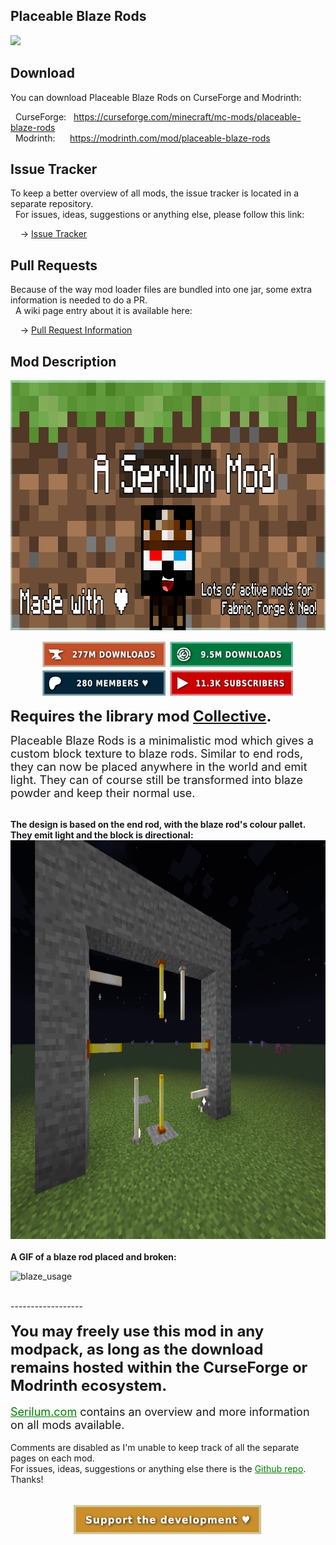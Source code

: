 <h2>Placeable Blaze Rods</h2>
<p><a href="https://github.com/Serilum/Placeable-Blaze-Rods"><img src="https://serilum.com/assets/data/logo/placeable-blaze-rods.png"></a></p><h2>Download</h2>
<p>You can download Placeable Blaze Rods on CurseForge and Modrinth:</p><p>&nbsp;&nbsp;CurseForge: &nbsp;&nbsp;<a href="https://curseforge.com/minecraft/mc-mods/placeable-blaze-rods">https://curseforge.com/minecraft/mc-mods/placeable-blaze-rods</a><br>&nbsp;&nbsp;Modrinth: &nbsp;&nbsp;&nbsp;&nbsp;&nbsp;<a href="https://modrinth.com/mod/placeable-blaze-rods">https://modrinth.com/mod/placeable-blaze-rods</a></p>
<h2>Issue Tracker</h2>
<p>To keep a better overview of all mods, the issue tracker is located in a separate repository.<br>&nbsp;&nbsp;For issues, ideas, suggestions or anything else, please follow this link:</p>
<p>&nbsp;&nbsp;&nbsp;&nbsp;-> <a href="https://serilum.com/url/issue-tracker">Issue Tracker</a></p>
<h2>Pull Requests</h2>
<p>Because of the way mod loader files are bundled into one jar, some extra information is needed to do a PR.<br>&nbsp;&nbsp;A wiki page entry about it is available here:</p>
<p>&nbsp;&nbsp;&nbsp;&nbsp;-> <a href="https://serilum.com/url/pull-requests">Pull Request Information</a></p>
<h2>Mod Description</h2>
<p style="text-align:center"><a href="https://serilum.com/" rel="nofollow"><img src="https://github.com/Serilum/.cdn/raw/main/description/header/header.png" alt="" width="838" height="400"></a></p>
<p style="text-align:center"><a href="https://curseforge.com/members/serilum/projects" rel="nofollow"><img src="https://raw.githubusercontent.com/Serilum/.data-workflow/main/badges/svg/curseforge.svg" width="200"></a> <a href="https://modrinth.com/user/Serilum" rel="nofollow"><img src="https://raw.githubusercontent.com/Serilum/.data-workflow/main/badges/svg/modrinth.svg" width="200"></a> <a href="https://patreon.com/serilum" rel="nofollow"><img src="https://raw.githubusercontent.com/Serilum/.data-workflow/main/badges/svg/patreon.svg" width="200"></a> <a href="https://youtube.com/@serilum" rel="nofollow"><img src="https://raw.githubusercontent.com/Serilum/.data-workflow/main/badges/svg/youtube.svg" width="200"></a></p>
<p><strong><span style="font-size:24px">Requires the library mod&nbsp;<a style="font-size:24px" href="https://curseforge.com/minecraft/mc-mods/collective" rel="nofollow">Collective</a>.<br></span></strong></p>
<p><span style="font-size:18px">Placeable Blaze Rods is a minimalistic mod which gives a custom block texture to blaze rods. Similar to end rods, they can now be placed anywhere in the world and emit light. They can of course still be transformed into blaze powder and keep their normal use.</span></p>
<p><br><span style="font-size:14px"><strong>The design is based on the end rod, with the blaze rod's colour pallet. They emit light and the block is directional:</strong></span><br><picture><img src="https://github.com/Serilum/.cdn/raw/main/projects/placeable-blaze-rods/a.png" width="1142" height="638"></picture><br><br><span style="font-size:14px"><strong>A GIF of a blaze rod placed and broken:</strong></span></p>
<div class="spoiler">
<p><picture><img src="https://github.com/Serilum/.cdn/raw/main/projects/placeable-blaze-rods/b.gif" alt="blaze_usage" width="1000" height="534"></picture></p>
</div>
<p><br>------------------<br><br><span style="font-size:24px"><strong>You may freely use this mod in any modpack, as long as the download remains hosted within the CurseForge or Modrinth ecosystem.</strong></span><br><br><span style="font-size:18px"><a style="font-size:18px;color:#008000" href="https://serilum.com/" rel="nofollow">Serilum.com</a> contains an overview and more information on all mods available.</span><br><br><span style="font-size:14px">Comments are disabled as I'm unable to keep track of all the separate pages on each mod.</span><span style="font-size:14px"><br>For issues, ideas, suggestions or anything else there is the&nbsp;<a style="font-size:14px;color:#008000" href="https://github.com/Serilum/.issue-tracker" rel="nofollow">Github repo</a>. Thanks!</span><span style="font-size:6px"><br><br></span></p>
<p style="text-align:center"><a href="https://serilum.com/donate" rel="nofollow"><img src="https://github.com/Serilum/.cdn/raw/main/description/projects/support.svg" alt="" width="306" height="50"></a></p>